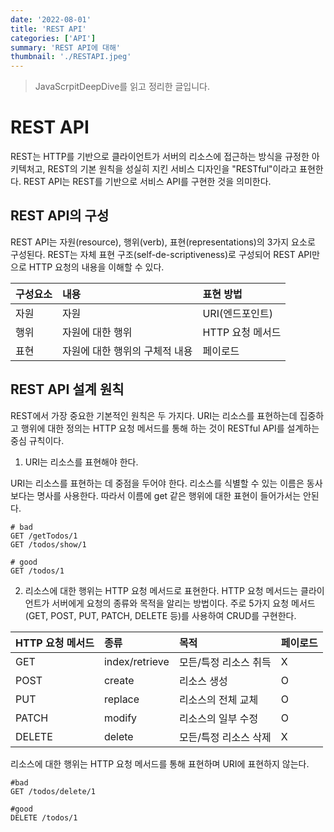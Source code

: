 ```yaml
---
date: '2022-08-01'
title: 'REST API'
categories: ['API']
summary: 'REST API에 대해'
thumbnail: './RESTAPI.jpeg'
---
```

> JavaScrpitDeepDive를 읽고 정리한 글입니다.

# REST API
REST는 HTTP를 기반으로 클라이언트가 서버의 리소스에 접근하는 방식을 규정한 아키텍처고, REST의 기본 원칙을 성실히 지킨 서비스 디자인을 "RESTful"이라고 표현한다. REST API는 REST를 기반으로 서비스 API를 구현한 것을 의미한다.

## REST API의 구성
REST API는 자원(resource), 행위(verb), 표현(representations)의 3가지 요소로 구성된다. REST는 자체 표현 구조(self-de-scriptiveness)로 구성되어 REST API만으로 HTTP 요청의 내용을 이해할 수 있다.

| 구성요소  | 내용  | 표현 방법  |
|:----------|:----------|:----------|
| 자원    | 자원    | URI(엔드포인트)    |
| 행위    | 자원에 대한 행위    | HTTP 요청 메서드    |
| 표현    | 자원에 대한 행위의 구체적 내용    | 페이로드    |

## REST API 설계 원칙
REST에서 가장 중요한 기본적인 원칙은 두 가지다. URI는 리소스를 표현하는데 집중하고 행위에 대한 정의는 HTTP 요청 메서드를 통해 하는 것이 RESTful API를 설계하는 중심 규칙이다.

1. URI는 리소스를 표현해야 한다.

URI는 리소스를 표현하는 데 중점을 두어야 한다. 리소스를 식별할 수 있는 이름은 동사보다는 명사를 사용한다. 따라서 이름에 get 같은 행위에 대한 표현이 들어가서는 안된다.
```
# bad
GET /getTodos/1
GET /todos/show/1

# good
GET /todos/1
```
2. 리소스에 대한 행위는 HTTP 요청 메서드로 표현한다.
HTTP 요청 메서드는 클라이언트가 서버에게 요청의 종류와 목적을 알리는 방법이다.
주로 5가지 요청 메서드(GET, POST, PUT, PATCH, DELETE 등)를 사용하여 CRUD를 구현한다.

| HTTP 요청 메서드  | 종류  | 목적  | 페이로드  |
|:----------|:----------|:----------|:----------|
| GET    | index/retrieve    | 모든/특정 리소스 취득    | X    |
| POST    | create    | 리소스 생성    | O  |
| PUT    | replace   | 리소스의 전체 교체    | O |
| PATCH    | modify    | 리소스의 일부 수정    |O  |
| DELETE    | delete    | 모든/특정 리소스 삭제   |X |

리소스에 대한 행위는 HTTP 요청 메서드를 통해 표현하며 URI에 표현하지 않는다.

```
#bad
GET /todos/delete/1

#good
DELETE /todos/1
```